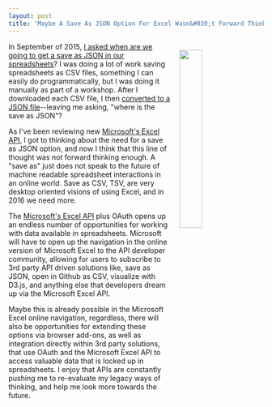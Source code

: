 ```yaml
---
layout: post
title: 'Maybe A Save As JSON Option For Excel Wasn&#039;t Forward Thinking Enough'
---
```

<p><img style="padding: 15px;" src="https://s3.amazonaws.com/kinlane-productions/bw-icons/bw-spreadsheet-to-json.png" alt="" width="30%" align="right" /></p>
<p>In September of 2015, <a href="http://apievangelist.com/2015/09/08/when-are-we-going-to-get-a-save-as-json-in-our-spreadsheets/">I asked when are we going to get a save as JSON in our spreadsheets</a>? I was doing a lot of work saving spreadsheets as CSV files, something I can easily do programmatically, but I was doing it manually as part of a workshop. After I downloaded each CSV file, I then <a href="http://kinlane.github.io/csv-converter/">converted to a JSON file</a>--leaving me asking, "where is the save as JSON"?</p>
<p>As I've been reviewing new <a href="https://dev.office.com/excel/rest">Microsoft's Excel API</a>, I got to thinking about the need for a save as JSON option, and now I think that this line of thought was not forward thinking enough. A "save as" just does not speak to the future of machine readable spreadsheet interactions in an online world. Save as CSV, TSV, are very desktop oriented visions of using Excel, and in 2016 we need more.</p>
<p>The&nbsp;<a href="https://dev.office.com/excel/rest">Microsoft's Excel API</a>&nbsp;plus OAuth&nbsp;opens up an endless number of opportunities for working with data available in spreadsheets. Microsoft will have to open up the navigation in the online version of Microsoft Excel to the API developer community, allowing for users to subscribe to 3rd party API driven&nbsp;solutions like, save as JSON, open in Github as CSV, visualize with D3.js, and anything else that developers dream up via the Microsoft Excel API.</p>
<p>Maybe this is already possible in the Microsoft Excel online navigation, regardless, there will also be opportunities for extending these options via browser add-ons, as well as integration directly within 3rd party solutions, that use OAuth and the Microsoft Excel API to access valuable data that is locked up in spreadsheets. I enjoy that APIs are constantly pushing me to re-evaluate my legacy ways of thinking, and help me look more towards the future.</p>